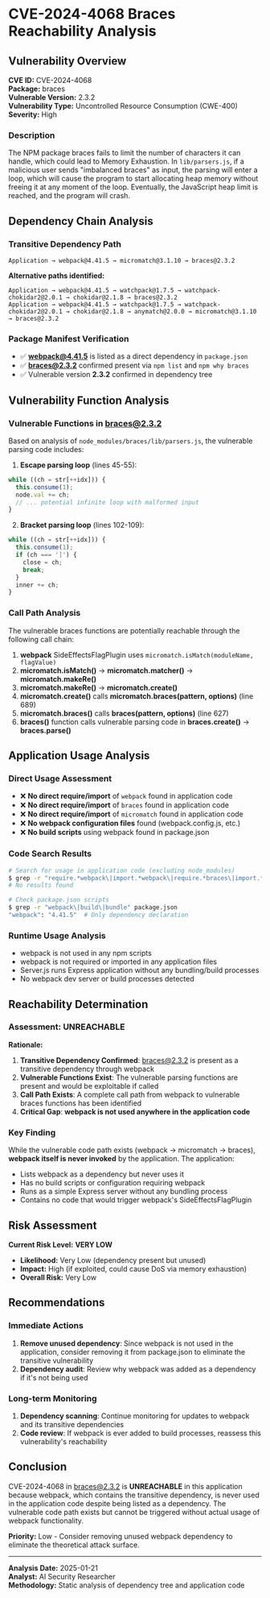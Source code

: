 # CVE-2024-4068 Braces Reachability Analysis

## Vulnerability Overview

**CVE ID:** CVE-2024-4068  
**Package:** braces  
**Vulnerable Version:** 2.3.2  
**Vulnerability Type:** Uncontrolled Resource Consumption (CWE-400)  
**Severity:** High  

### Description
The NPM package braces fails to limit the number of characters it can handle, which could lead to Memory Exhaustion. In `lib/parsers.js`, if a malicious user sends "imbalanced braces" as input, the parsing will enter a loop, which will cause the program to start allocating heap memory without freeing it at any moment of the loop. Eventually, the JavaScript heap limit is reached, and the program will crash.

## Dependency Chain Analysis

### Transitive Dependency Path
```
Application → webpack@4.41.5 → micromatch@3.1.10 → braces@2.3.2
```

**Alternative paths identified:**
```
Application → webpack@4.41.5 → watchpack@1.7.5 → watchpack-chokidar2@2.0.1 → chokidar@2.1.8 → braces@2.3.2
Application → webpack@4.41.5 → watchpack@1.7.5 → watchpack-chokidar2@2.0.1 → chokidar@2.1.8 → anymatch@2.0.0 → micromatch@3.1.10 → braces@2.3.2
```

### Package Manifest Verification
- ✅ **webpack@4.41.5** is listed as a direct dependency in `package.json`
- ✅ **braces@2.3.2** confirmed present via `npm list` and `npm why braces`
- ✅ Vulnerable version **2.3.2** confirmed in dependency tree

## Vulnerability Function Analysis

### Vulnerable Functions in braces@2.3.2
Based on analysis of `node_modules/braces/lib/parsers.js`, the vulnerable parsing code includes:

1. **Escape parsing loop** (lines 45-55):
```javascript
while ((ch = str[++idx])) {
  this.consume(1);
  node.val += ch;
  // ... potential infinite loop with malformed input
}
```

2. **Bracket parsing loop** (lines 102-109):
```javascript
while ((ch = str[++idx])) {
  this.consume(1);
  if (ch === ']') {
    close = ch;
    break;
  }
  inner += ch;
}
```

### Call Path Analysis
The vulnerable braces functions are potentially reachable through the following call chain:

1. **webpack** SideEffectsFlagPlugin uses `micromatch.isMatch(moduleName, flagValue)`
2. **micromatch.isMatch()** → **micromatch.matcher()** → **micromatch.makeRe()**
3. **micromatch.makeRe()** → **micromatch.create()**
4. **micromatch.create()** calls **micromatch.braces(pattern, options)** (line 689)
5. **micromatch.braces()** calls **braces(pattern, options)** (line 627)
6. **braces()** function calls vulnerable parsing code in **braces.create()** → **braces.parse()**

## Application Usage Analysis

### Direct Usage Assessment
- ❌ **No direct require/import** of `webpack` found in application code
- ❌ **No direct require/import** of `braces` found in application code  
- ❌ **No direct require/import** of `micromatch` found in application code
- ❌ **No webpack configuration files** found (webpack.config.js, etc.)
- ❌ **No build scripts** using webpack found in package.json

### Code Search Results
```bash
# Search for usage in application code (excluding node_modules)
$ grep -r "require.*webpack\|import.*webpack\|require.*braces\|import.*braces" . --exclude-dir=node_modules
# No results found

# Check package.json scripts
$ grep -r "webpack\|build\|bundle" package.json
"webpack": "4.41.5"  # Only dependency declaration
```

### Runtime Usage Analysis
- webpack is not used in any npm scripts
- webpack is not required or imported in any application files  
- Server.js runs Express application without any bundling/build processes
- No webpack dev server or build processes detected

## Reachability Determination

### Assessment: **UNREACHABLE**

**Rationale:**
1. **Transitive Dependency Confirmed**: braces@2.3.2 is present as a transitive dependency through webpack
2. **Vulnerable Functions Exist**: The vulnerable parsing functions are present and would be exploitable if called
3. **Call Path Exists**: A complete call path from webpack to vulnerable braces functions has been identified
4. **Critical Gap**: **webpack is not used anywhere in the application code**

### Key Finding
While the vulnerable code path exists (webpack → micromatch → braces), **webpack itself is never invoked** by the application. The application:
- Lists webpack as a dependency but never uses it
- Has no build scripts or configuration requiring webpack
- Runs as a simple Express server without any bundling process
- Contains no code that would trigger webpack's SideEffectsFlagPlugin

## Risk Assessment

**Current Risk Level:** **VERY LOW**
- **Likelihood:** Very Low (dependency present but unused)
- **Impact:** High (if exploited, could cause DoS via memory exhaustion)
- **Overall Risk:** Very Low

## Recommendations

### Immediate Actions
1. **Remove unused dependency**: Since webpack is not used in the application, consider removing it from package.json to eliminate the transitive vulnerability
2. **Dependency audit**: Review why webpack was added as a dependency if it's not being used

### Long-term Monitoring
1. **Dependency scanning**: Continue monitoring for updates to webpack and its transitive dependencies
2. **Code review**: If webpack is ever added to build processes, reassess this vulnerability's reachability

## Conclusion

CVE-2024-4068 in braces@2.3.2 is **UNREACHABLE** in this application because webpack, which contains the transitive dependency, is never used in the application code despite being listed as a dependency. The vulnerable code path exists but cannot be triggered without actual usage of webpack functionality.

**Priority:** Low - Consider removing unused webpack dependency to eliminate the theoretical attack surface.

---
**Analysis Date:** 2025-01-21  
**Analyst:** AI Security Researcher  
**Methodology:** Static analysis of dependency tree and application code